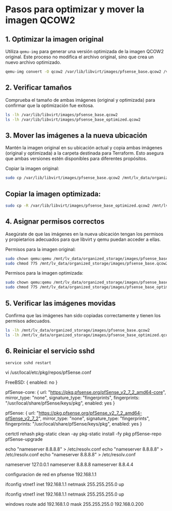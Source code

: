 # Pasos para optimizar y mover la imagen QCOW2

## 1. Optimizar la imagen original

Utiliza `qemu-img` para generar una versión optimizada de la imagen QCOW2 original. Este proceso no modifica el archivo original, sino que crea un nuevo archivo optimizado.

```bash
qemu-img convert -O qcow2 /var/lib/libvirt/images/pfsense_base.qcow2 /var/lib/libvirt/images/pfsense_base_optimized.qcow2
```

## 2. Verificar tamaños

Comprueba el tamaño de ambas imágenes (original y optimizada) para confirmar que la optimización fue exitosa.

```bash
ls -lh /var/lib/libvirt/images/pfsense_base.qcow2
ls -lh /var/lib/libvirt/images/pfsense_base_optimized.qcow2
```
## 3. Mover las imágenes a la nueva ubicación

Mantén la imagen original en su ubicación actual y copia ambas imágenes (original y optimizada) a la carpeta destinada para Terraform. Esto asegura que ambas versiones estén disponibles para diferentes propósitos.

Copiar la imagen original:

```bash
sudo cp /var/lib/libvirt/images/pfsense_base.qcow2 /mnt/lv_data/organized_storage/images/pfsense_base.qcow2
```
## Copiar la imagen optimizada:

```bash
sudo cp -R /var/lib/libvirt/images/pfsense_base_optimized.qcow2 /mnt/lv_data/organized_storage/images/pfsense_base_optimized.qcow2
```
## 4. Asignar permisos correctos

Asegúrate de que las imágenes en la nueva ubicación tengan los permisos y propietarios adecuados para que libvirt y qemu puedan acceder a ellas.

Permisos para la imagen original:


```bash
sudo chown qemu:qemu /mnt/lv_data/organized_storage/images/pfsense_base.qcow2
sudo chmod 775 /mnt/lv_data/organized_storage/images/pfsense_base.qcow2
```

Permisos para la imagen optimizada:

```bash
sudo chown qemu:qemu /mnt/lv_data/organized_storage/images/pfsense_base_optimized.qcow2
sudo chmod 775 /mnt/lv_data/organized_storage/images/pfsense_base_optimized.qcow2
```


## 5. Verificar las imágenes movidas

Confirma que las imágenes han sido copiadas correctamente y tienen los permisos adecuados.

```bash
ls -lh /mnt/lv_data/organized_storage/images/pfsense_base.qcow2
ls -lh /mnt/lv_data/organized_storage/images/pfsense_base_optimized.qcow2
```

## 6. Reiniciar el servicio sshd

```bash
service sshd restart    
```


vi /usr/local/etc/pkg/repos/pfSense.conf

FreeBSD: { enabled: no }

pfSense-core: {
  url: "https://pkg.pfsense.org/pfSense_v2_7_2_amd64-core",
  mirror_type: "none",
  signature_type: "fingerprints",
  fingerprints: "/usr/local/share/pfSense/keys/pkg",
  enabled: yes
}

pfSense: {
  url: "https://pkg.pfsense.org/pfSense_v2_7_2_amd64-pfSense_v2_7_2",
  mirror_type: "none",
  signature_type: "fingerprints",
  fingerprints: "/usr/local/share/pfSense/keys/pkg",
  enabled: yes
}

certctl rehash
pkg-static clean -ay
pkg-static install -fy pkg pfSense-repo pfSense-upgrade


echo "nameserver 8.8.8.8" > /etc/resolv.conf
echo "nameserver 8.8.8.8" > /etc/resolv.conf
echo "nameserver 8.8.8.8" > /etc/resolv.conf





nameserver 127.0.0.1
nameserver 8.8.8.8
nameserver 8.8.4.4



configuracion de red en pfsense 192.168.1.1

ifconfig vtnet1 inet 192.168.1.1 netmask 255.255.255.0 up


ifconfig vtnet1 inet 192.168.1.1 netmask 255.255.255.0 up


windows 
route add 192.168.1.0 mask 255.255.255.0 192.168.0.200
